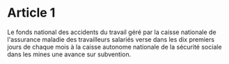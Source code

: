 # Article 1

Le fonds national des accidents du travail géré par la caisse nationale de l'assurance maladie des travailleurs salariés verse dans les dix premiers jours de chaque mois à la caisse autonome nationale de la sécurité sociale dans les mines une avance sur subvention.
